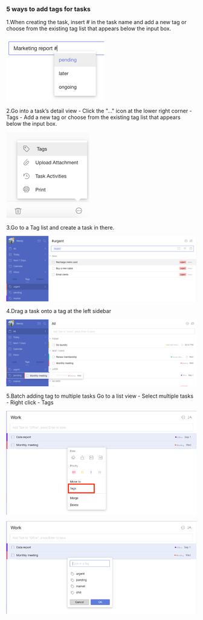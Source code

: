### 5 ways to add tags for tasks

1.When creating the task, insert # in the task name and add a new tag or choose from the existing tag list that appears below the input box. 

![](../../images/ticktick-web-version/tag/Screen%20Shot%202018-05-25%20at%203.12.32%20PM.png)

2.Go into a task’s detail view - Click the "..." icon at the lower right corner - Tags - Add a new tag or choose from the existing tag list that appears below the input box. 

![](../../images/ticktick-web-version/tag/Screen%20Shot%202018-05-25%20at%203.15.47%20PM.png)

3.Go to a Tag list and create a task in there. 

![](../../images/ticktick-web-version/tag/Screen%20Shot%202018-08-23%20at%202.47.52%20PM.png)

4.Drag a task onto a tag at the left sidebar 

![webaddtag4](../../images/ticktick-web-version/tag/Screen%20Shot%202018-08-23%20at%203.05.02%20PM.png)

5.Batch adding tag to multiple tasks Go to a list view - Select multiple tasks - Right click - Tags

![batchtag1](../../images/ticktick-web-version/tag/Screen%20Shot%202018-08-23%20at%202.56.02%20PM.png)

![batchtagweb2](../../images/ticktick-web-version/tag/Screen%20Shot%202018-08-23%20at%202.56.10%20PM.png)


